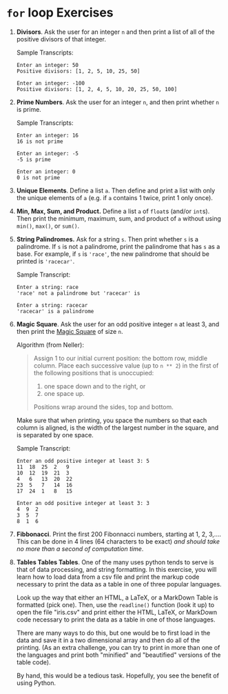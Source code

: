 
# `for` loop Exercises

1. **Divisors**. Ask the user for an integer `n` and then print a list of all of the positive divisors of that integer.

	Sample Transcripts:

	```
	Enter an integer: 50
	Positive divisors: [1, 2, 5, 10, 25, 50]
	```
	```
	Enter an integer: -100
	Positive divisors: [1, 2, 4, 5, 10, 20, 25, 50, 100]
	```

2. **Prime Numbers**. Ask the user for an integer `n`, and then print whether `n` is prime.

	Sample Transcripts:
	```
	Enter an integer: 16
	16 is not prime
	```
	```
	Enter an integer: -5
	-5 is prime
	```
	```
	Enter an integer: 0
	0 is not prime
	```


3. **Unique Elements**. Define a list `a`. Then define and print a list with only the unique elements of `a` (e.g. if `a` contains 1 twice, print 1 only once).

4. **Min, Max, Sum, and Product.** Define a list `a` of `float`s (and/or `int`s). Then print the minimum, maximum, sum, and product of `a` without using `min()`, `max()`, or `sum()`.

5. **String Palindromes.** Ask for a string `s`. Then print whether `s` is a palindrome. If `s` is not a palindrome, print the palindrome that has `s` as a base. For example, if `s` is `'race'`, the new palindrome that should be printed is `'racecar'`.

	Sample Transcript:
	```
	Enter a string: race
	'race' not a palindrome but 'racecar' is
	```
	```
	Enter a string: racecar
	'racecar' is a palindrome
	```

6. **Magic Square**. Ask the user for an odd positive integer `n` at least 3, and then print the [Magic Square](https://en.wikipedia.org/wiki/Magic_square) of size `n`.

	Algorithm (from Neller):
	> Assign 1 to our initial current position: the bottom row, middle column. Place each successive value (up to `n ** 2`) in the first of the following positions that is unoccupied:
	>	1. one space down and to the right, or
	>	2. one space up.
	>
	> Positions wrap around the sides, top and bottom.

	Make sure that when printing, you space the numbers so that each column is aligned, is the width of the largest number in the square, and is separated by one space.

	Sample Transcript:

	```
	Enter an odd positive integer at least 3: 5
	11  18  25  2   9  
	10  12  19  21  3  
	4   6   13  20  22
	23  5   7   14  16
	17  24  1   8   15
	```
	```
	Enter an odd positive integer at least 3: 3
	4  9  2
	3  5  7
	8  1  6
	```

7. **Fibbonacci**. Print the first 200 Fibonnacci numbers, starting at 1, 2, 3,.... This can be done in 4 lines (64 characters to be exact) *and should take no more than a second of computation time*.


8. **Tables Tables Tables**. One of the many uses python tends to serve is that of data processing, and string formatting. In this exercise, you will learn how to load data from a csv file and print the markup code necessary to print the data as a table in one of three popular languages.

	Look up the way that either an HTML, a LaTeX, or a MarkDown Table is formatted (pick one). Then, use the `readline()` function (look it up) to open the file "iris.csv" and print either the HTML, LaTeX, or MarkDown code necessary to print the data as a table in one of those languages.

	There are many ways to do this, but one would be to first load in the data and save it in a two dimensional array and then do all of the printing. (As an extra challenge, you can try to print in more than one of the languages and print both "minified" and "beautified" versions of the table code).

	By hand, this would be a tedious task. Hopefully, you see the benefit of using Python.
